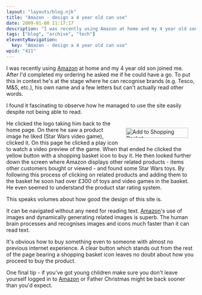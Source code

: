 ```yaml
---
layout: "layouts/blog.njk"
title: "Amazon - design a 4 year old can use"
date: 2009-01-08 11:17:17
description: "I was recently using Amazon at home and my 4 year old son joined me"
tags: ["blog", "archive", "tech"]
eleventyNavigation:
  key: "Amazon - design a 4 year old can use"
wpid: "411"
---
```


I was recently using <a href="https://www.amazon.co.uk" target="_blank">Amazon</a> at home and my 4 year old son joined me. After I'd completed my ordering he asked me if he could have a go. To put this in context he's at the stage where he can recognise brands (e.g. Tesco, M&amp;S, etc.), his own name and a few letters but can't actually read other words.

I found it fascinating to observe how he managed to use the site easily despite not being able to read.

<img class="alignright" style="float: right;border: 0;margin: 20px" src="https://www.chris-smith-web.com/wp/wp-content/uploads/2009/01/addtobasket.gif" alt="Add to Shopping Basket" width="166" height="27" />He clicked the logo taking him back to the home page. On there he saw a product image he liked (Star Wars video game), clicked it. On this page he clicked a play icon to watch a video preview of the game. When that ended he clicked the yellow button with a shopping basket icon to buy it. He then looked further down the screen where Amazon displays other related products - items other customers bought or viewed - and found some Star Wars toys. By following this process of clicking on related products and adding them to the basket he soon had over £300 of toys and video games in the basket. He even seemed to understand the product star rating system.

This speaks volumes about how good the design of this site is.

It can be navigated without any need for reading text. <a href="https://www.amazon.co.uk" target="_blank">Amazon</a>'s use of images and dynamically generating related images is superb. The human brain processes and recognises images and icons much faster than it can read text.

It's obvious how to buy something even to someone with almost no previous internet experience. A clear button which stands out from the rest of the page bearing a shopping basket icon leaves no doubt about how you proceed to buy the product.

One final tip - if you've got young children make sure you don't leave yourself logged in to <a href="https://www.amazon.co.uk" target="_blank">Amazon</a> or Father Christmas might be back sooner than you'd expect.
